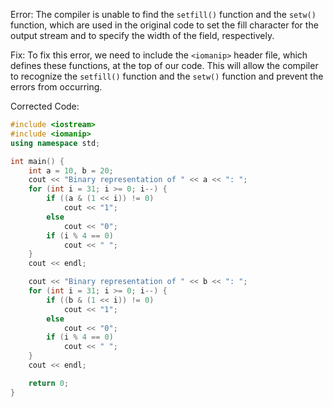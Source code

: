Error: The compiler is unable to find the `setfill()` function and the `setw()` function, which are used in the original code to set the fill character for the output stream and to specify the width of the field, respectively.

Fix: To fix this error, we need to include the `<iomanip>` header file, which defines these functions, at the top of our code. This will allow the compiler to recognize the `setfill()` function and the `setw()` function and prevent the errors from occurring.

Corrected Code:
```c++
#include <iostream>
#include <iomanip>
using namespace std;

int main() {
    int a = 10, b = 20;
    cout << "Binary representation of " << a << ": ";
    for (int i = 31; i >= 0; i--) {
        if ((a & (1 << i)) != 0)
            cout << "1";
        else
            cout << "0";
        if (i % 4 == 0)
            cout << " ";
    }
    cout << endl;

    cout << "Binary representation of " << b << ": ";
    for (int i = 31; i >= 0; i--) {
        if ((b & (1 << i)) != 0)
            cout << "1";
        else
            cout << "0";
        if (i % 4 == 0)
            cout << " ";
    }
    cout << endl;

    return 0;
}
```
